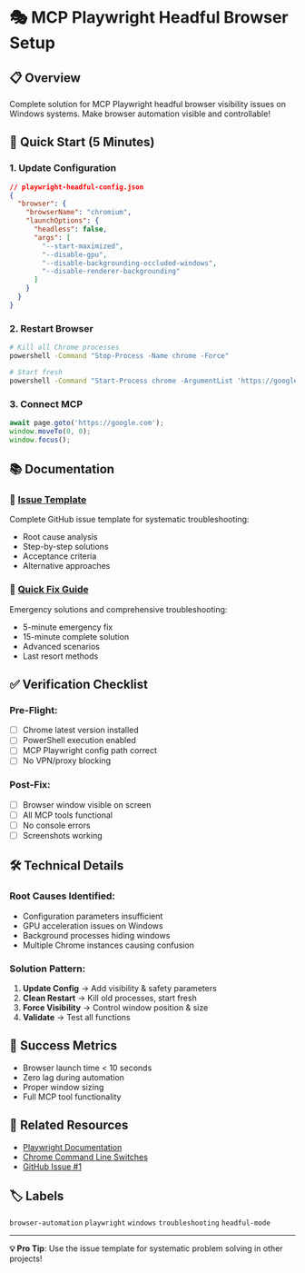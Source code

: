 # 🎭 MCP Playwright Headful Browser Setup

## 📋 Overview
Complete solution for MCP Playwright headful browser visibility issues on Windows systems. Make browser automation visible and controllable!

## 🚀 Quick Start (5 Minutes)

### 1. Update Configuration
```json
// playwright-headful-config.json
{
  "browser": {
    "browserName": "chromium",
    "launchOptions": {
      "headless": false,
      "args": [
        "--start-maximized",
        "--disable-gpu",
        "--disable-backgrounding-occluded-windows",
        "--disable-renderer-backgrounding"
      ]
    }
  }
}
```

### 2. Restart Browser
```bash
# Kill all Chrome processes
powershell -Command "Stop-Process -Name chrome -Force"

# Start fresh
powershell -Command "Start-Process chrome -ArgumentList 'https://google.com' -WindowStyle Maximized"
```

### 3. Connect MCP
```javascript
await page.goto('https://google.com');
window.moveTo(0, 0);
window.focus();
```

## 📚 Documentation

### 📄 [Issue Template](./headful-browser-setup-template.md)
Complete GitHub issue template for systematic troubleshooting:
- Root cause analysis
- Step-by-step solutions
- Acceptance criteria
- Alternative approaches

### 🚀 [Quick Fix Guide](./quick-fix-headful-browser.md)
Emergency solutions and comprehensive troubleshooting:
- 5-minute emergency fix
- 15-minute complete solution
- Advanced scenarios
- Last resort methods

## ✅ Verification Checklist

### Pre-Flight:
- [ ] Chrome latest version installed
- [ ] PowerShell execution enabled
- [ ] MCP Playwright config path correct
- [ ] No VPN/proxy blocking

### Post-Fix:
- [ ] Browser window visible on screen
- [ ] All MCP tools functional
- [ ] No console errors
- [ ] Screenshots working

## 🛠️ Technical Details

### Root Causes Identified:
- Configuration parameters insufficient
- GPU acceleration issues on Windows
- Background processes hiding windows
- Multiple Chrome instances causing confusion

### Solution Pattern:
1. **Update Config** → Add visibility & safety parameters
2. **Clean Restart** → Kill old processes, start fresh
3. **Force Visibility** → Control window position & size
4. **Validate** → Test all functions

## 🎯 Success Metrics
- Browser launch time < 10 seconds
- Zero lag during automation
- Proper window sizing
- Full MCP tool functionality

## 🔗 Related Resources
- [Playwright Documentation](https://playwright.dev/)
- [Chrome Command Line Switches](https://peter.sh/experiments/chromium-command-line-switches/)
- [GitHub Issue #1](https://github.com/Krudony/Playwright-config-mcp-docker/issues/1)

## 🏷️ Labels
`browser-automation` `playwright` `windows` `troubleshooting` `headful-mode`

---

**💡 Pro Tip**: Use the issue template for systematic problem solving in other projects!
